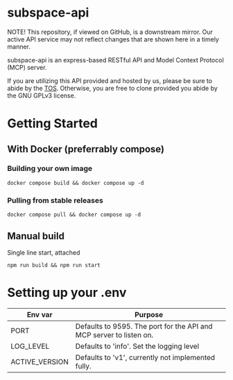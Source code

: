 # subspace-api
NOTE! This repository, if viewed on GitHub, is a downstream mirror. Our active API service may not reflect changes that are shown here in a timely manner.

subspace-api is an express-based RESTful API and Model Context Protocol (MCP) server.

If you are utilizing this API provided and hosted by us, please be sure to abide by the [TOS](https://wiki.subtype.space/s/tos). Otherwise, you are free to clone provided you abide by the GNU GPLv3 license.

# Getting Started
## With Docker (preferrably compose)
### Building your own image
```
docker compose build && docker compose up -d
```
### Pulling from stable releases
```
docker compose pull && docker compose up -d
```

## Manual build
Single line start, attached
```
npm run build && npm run start
```

# Setting up your .env
| Env var | Purpose |
|---------|--------|
| PORT | Defaults to 9595. The port for the API and MCP server to listen on. |
| LOG_LEVEL | Defaults to 'info'. Set the logging level |
| ACTIVE_VERSION | Defaults to 'v1', currently not implemented fully. |